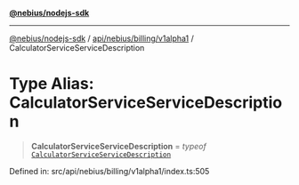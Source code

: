 [**@nebius/nodejs-sdk**](../../../../../README.md)

***

[@nebius/nodejs-sdk](../../../../../README.md) / [api/nebius/billing/v1alpha1](../README.md) / CalculatorServiceServiceDescription

# Type Alias: CalculatorServiceServiceDescription

> **CalculatorServiceServiceDescription** = *typeof* [`CalculatorServiceServiceDescription`](../variables/CalculatorServiceServiceDescription.md)

Defined in: src/api/nebius/billing/v1alpha1/index.ts:505
